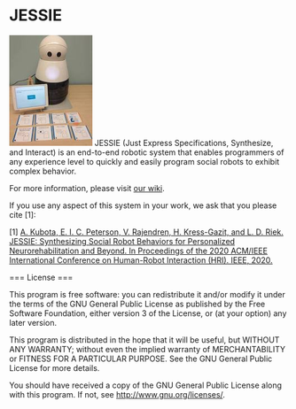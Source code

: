 # JESSIE

![The JESSIE system: A Kuri robot with tangible specific cards in front of it](https://github.com/UCSD-RHC-Lab/JESSIE/raw/master/Documentation/Images/system_overview.jpg "An Overview of JESSIE, which includes a Kuri robot and tangible specification cards")
 JESSIE (Just Express Specifications, Synthesize, and Interact) is an end-to-end robotic system that enables programmers of any experience level to quickly and easily program social robots to exhibit complex behavior. 
 
For more information, please visit [our wiki](https://github.com/UCSD-RHC-Lab/JESSIE/wiki).

If you use any aspect of this system in your work, we ask that you please cite [1]:

[1] [A. Kubota, E. I. C. Peterson, V. Rajendren, H. Kress-Gazit, and L. D. Riek. JESSIE: Synthesizing Social Robot Behaviors for Personalized Neurorehabilitation and Beyond. In Proceedings of the 2020 ACM/IEEE International Conference on Human-Robot Interaction (HRI). IEEE, 2020.](https://cseweb.ucsd.edu/~akubota/files/HRI2020_kubota.pdf)

=== License ===

This program is free software: you can redistribute it and/or modify it under the terms of the GNU General Public License as published by the Free Software Foundation, either version 3 of the License, or (at your option) any later version.

This program is distributed in the hope that it will be useful, but WITHOUT ANY WARRANTY; without even the implied warranty of MERCHANTABILITY or FITNESS FOR A PARTICULAR PURPOSE. See the GNU General Public License for more details.

You should have received a copy of the GNU General Public License along with this program. If not, see http://www.gnu.org/licenses/.

